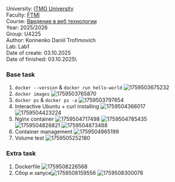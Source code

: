 University: [ITMO University](https://itmo.ru/ru/)\
Faculty: [FTMI](https://ftmi.itmo.ru/)\
Course: [Введение в веб технологии](https://itmo-ict-faculty.github.io/introduction-in-web-tech/)\
Year: 2025/2026\
Group: U4225\
Author: Korinenko Daniil Trofimovich\
Lab: Lab1\
Date of create: 03.10.2025\
Date of finished: 03.10.2025\

### Base task

1. `docker --version` & `docker run hello-world` ![1759503675232](image/lab1_report/1759503675232.png)
2. `docker images` ![1759503765870](image/lab1_report/1759503765870.png)
3. `docker ps` & `docker ps -a` ![1759503797654](image/lab1_report/1759503797654.png)
4. Interactive Ubuntu + curl installing ![1759504366017](image/lab1_report/1759504366017.png) ![1759504423224](image/lab1_report/1759504423224.png)
5. Nginx container ![1759504717498](image/lab1_report/1759504717498.png) ![1759504785435](image/lab1_report/1759504785435.png) ![1759504826821](image/lab1_report/1759504826821.png) ![1759504873488](image/lab1_report/1759504873488.png)
6. Container management ![1759504965199](image/lab1_report/1759504965199.png)
7. Volume test ![1759505252180](image/lab1_report/1759505252180.png)

### Extra task

1. Dockerfile ![1759508226568](image/lab1_report/1759508226568.png)
2. Сбор и запуск![1759508159556](image/lab1_report/1759508159556.png) ![1759508300078](image/lab1_report/1759508300078.png)

